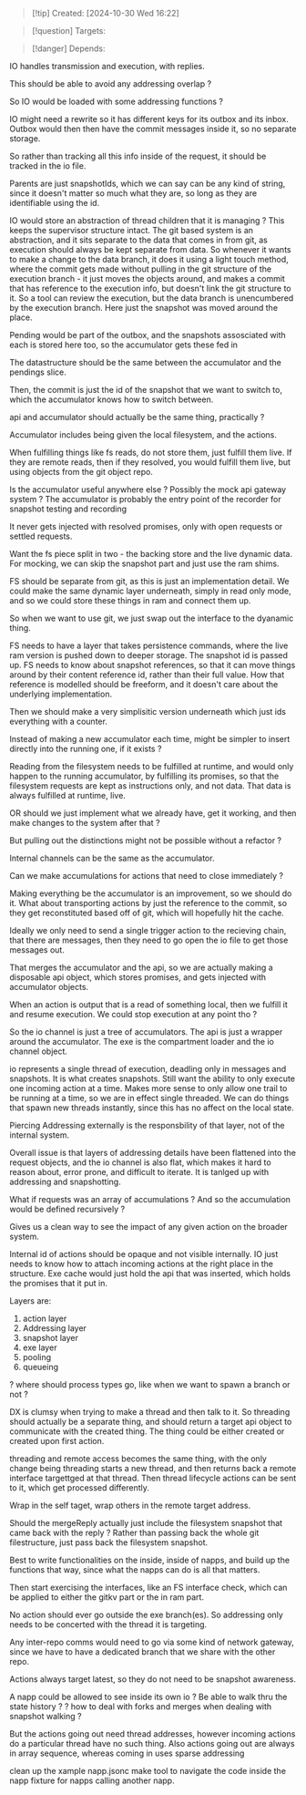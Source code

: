 
>[!tip] Created: [2024-10-30 Wed 16:22]

>[!question] Targets: 

>[!danger] Depends: 

IO handles transmission and execution, with replies.

This should be able to avoid any addressing overlap ?

So IO would be loaded with some addressing functions ?

IO might need a rewrite so it has different keys for its outbox and its inbox.  Outbox would then then have the commit messages inside it, so no separate storage.

So rather than tracking all this info inside of the request, it should be tracked in the io file.

Parents are just snapshotIds, which we can say can be any kind of string, since it doesn't matter so much what they are, so long as they are identifiable using the id.

IO would store an abstraction of thread children that it is managing ?
This keeps the supervisor structure intact.
The git based system is an abstraction, and it sits separate to the data that comes in from git, as execution should always be kept separate from data.
So whenever it wants to make a change to the data branch, it does it using a light touch method, where the commit gets made without pulling in the git structure of the execution branch - it just moves the objects around, and makes a commit that has reference to the execution info, but doesn't link the git structure to it.  So a tool can review the execution, but the data branch is unencumbered by the execution branch.  Here just the snapshot was moved around the place.

Pending would be part of the outbox, and the snapshots assosciated with each is stored here too, so the accumulator gets these fed in 

The datastructure should be the same between the accumulator and the pendings slice.

Then, the commit is just the id of the snapshot that we want to switch to, which the accumulator knows how to switch between.

api and accumulator should actually be the same thing, practically ?

Accumulator includes being given the local filesystem, and the actions.

When fulfilling things like fs reads, do not store them, just fulfill them live.  If they are remote reads, then if they resolved, you would fulfill them live, but using objects from the git object repo.

Is the accumulator useful anywhere else ?
Possibly the mock api gateway system ?
The accumulator is probably the entry point of the recorder for snapshot testing and recording

It never gets injected with resolved promises, only with open requests or settled requests.

Want the fs piece split in two - the backing store and the live dynamic data.
For mocking, we can skip the snapshot part and just use the ram shims.

FS should be separate from git, as this is just an implementation detail.
We could make the same dynamic layer underneath, simply in read only mode, and so we could store these things in ram and connect them up.

So when we want to use git, we just swap out the interface to the dyanamic thing.

FS needs to have a layer that takes persistence commands, where the live ram version is pushed down to deeper storage.  The snapshot id is passed up.
FS needs to know about snapshot references, so that it can move things around by their content reference id, rather than their full value.
How that reference is modelled should be freeform, and it doesn't care about the underlying implementation.

Then we should make a very simplisitic version underneath which just ids everything with a counter.

Instead of making a new accumulator each time, might be simpler to insert directly into the running one, if it exists ?

Reading from the filesystem needs to be fulfilled at runtime, and would only happen to the running accumulator, by fulfilling its promises, so that the filesystem requests are kept as instructions only, and not data.  That data is always fulfilled at runtime, live.

OR should we just implement what we already have, get it working, and then make changes to the system after that ?

But pulling out the distinctions might not be possible without a refactor ?

Internal channels can be the same as the accumulator.

Can we make accumulations for actions that need to close immediately ?

Making everything be the accumulator is an improvement, so we should do it.
What about transporting actions by just the reference to the commit, so they get reconstituted based off of git, which will hopefully hit the cache.

Ideally we only need to send a single trigger action to the recieving chain, that there are messages, then they need to go open the io file to get those messages out.

That merges the accumulator and the api, so we are actually making a disposable api object, which stores promises, and gets injected with accumulator objects.

When an action is output that is a read of something local, then we fulfill it and resume execution.  We could stop execution at any point tho ?

So the io channel is just a tree of accumulators.
The api is just a wrapper around the accumulator.
The exe is the compartment loader and the io channel object.

io represents a single thread of execution, deadling only in messages and snapshots.  It is what creates snapshots.
Still want the ability to only execute one incoming action at a time.
Makes more sense to only allow one trail to be running at a time, so we are in effect single threaded.  We can do things that spawn new threads instantly, since this has no affect on the local state.

Piercing
Addressing externally is the responsbility of that layer, not of the internal system.

Overall issue is that layers of addressing details have been flattened into the request objects, and the io channel is also flat, which makes it hard to reason about, error prone, and difficult to iterate.  It is tanlged up with addressing and snapshotting.

What if requests was an array of accumulations ?
And so the accumulation would be defined recursively ?

Gives us a clean way to see the impact of any given action on the broader system.

Internal id of actions should be opaque and not visible internally.  IO just needs to know how to attach incoming actions at the right place in the structure.  Exe cache would just hold the api that was inserted, which holds the promises that it put in.

Layers are:
1. action layer
2. Addressing layer
3. snapshot layer
4. exe layer
5. pooling
6. queueing

? where should process types go, like when we want to spawn a branch or not ?

DX is clumsy when trying to make a thread and then talk to it.
So threading should actually be a separate thing, and should return a target api object to communicate with the created thing.
The thing could be either created or created upon first action.

threading and remote access becomes the same thing, with the only change being threading starts a new thread, and then returns back a remote interface targettged at that thread.  Then thread lifecycle actions can be sent to it, which get processed differently.

Wrap in the self taget, wrap others in the remote target address.

Should the mergeReply actually just include the filesystem snapshot that came back with the reply ?  Rather than passing back the whole git filestructure, just pass back the filesystem snapshot.

Best to write functionalities on the inside, inside of napps, and build up the functions that way, since what the napps can do is all that matters.

Then start exercising the interfaces, like an FS interface check, which can be applied to either the gitkv part or the in ram part.

No action should ever go outside the exe branch(es).
So addressing only needs to be concerted with the thread it is targeting.

Any inter-repo comms would need to go via some kind of network gateway, since we have to have a dedicated branch that we share with the other repo.

Actions always target latest, so they do not need to be snapshot awareness.

A napp could be allowed to see inside its own io ?
Be able to walk thru the state history ?
? how to deal with forks and merges when dealing with snapshot walking ?

But the actions going out need thread addresses, however incoming actions do a particular thread have no such thing.
Also actions going out are always in array sequence, whereas coming in uses sparse addressing

clean up the xample napp.jsonc
make tool to navigate the code inside the napp
fixture for napps calling another napp.
